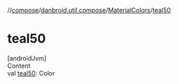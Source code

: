 //[compose](../../../index.md)/[danbroid.util.compose](../index.md)/[MaterialColors](index.md)/[teal50](teal50.md)



# teal50  
[androidJvm]  
Content  
val [teal50](teal50.md): Color  



